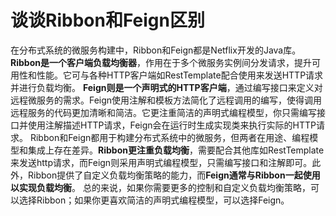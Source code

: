 # 谈谈Ribbon和Feign区别
在分布式系统的微服务构建中，Ribbon和Feign都是Netflix开发的Java库。
**Ribbon是一个客户端负载均衡器**，作用在于多个微服务实例间分发请求，提升可用性和性能。它可与各种HTTP客户端如RestTemplate配合使用来发送HTTP请求并进行负载均衡。
**Feign则是一个声明式的HTTP客户端**，通过编写接口来定义对远程微服务的需求。Feign使用注解和模板方法简化了远程调用的编写，使得调用远程服务的代码更加清晰和简洁。它更注重简洁的声明式编程模型，你只需编写接口并使用注解描述HTTP请求，Feign会在运行时生成实现类来执行实际的HTTP请求。
Ribbon和Feign都用于构建分布式系统中的微服务，但两者在用途、编程模型和集成上存在差异。**Ribbon更注重负载均衡**，需要配合其他库如RestTemplate来发送http请求，而Feign则采用声明式编程模型，只需编写接口和注解即可。此外，Ribbon提供了自定义负载均衡策略的能力，而**Feign通常与Ribbon一起使用以实现负载均衡**。
总的来说，如果你需要更多的控制和自定义负载均衡策略，可以选择Ribbon；如果你更喜欢简洁的声明式编程模型，可以选择Feign。
